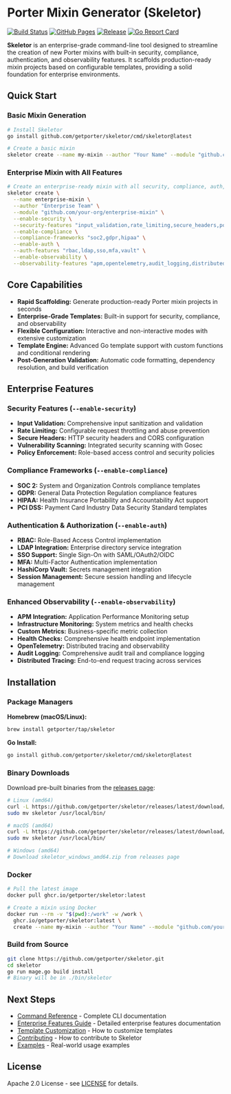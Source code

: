 # Porter Mixin Generator (Skeletor)

[![Build Status](https://github.com/getporter/skeletor/actions/workflows/skeletor.yml/badge.svg)](https://github.com/getporter/skeletor/actions/workflows/skeletor.yml)
[![GitHub Pages](https://github.com/getporter/skeletor/actions/workflows/pages.yml/badge.svg)](https://getporter.github.io/skeletor/)
[![Release](https://img.shields.io/github/v/release/getporter/skeletor)](https://github.com/getporter/skeletor/releases)
[![Go Report Card](https://goreportcard.com/badge/github.com/getporter/skeletor)](https://goreportcard.com/report/github.com/getporter/skeletor)

**Skeletor** is an enterprise-grade command-line tool designed to streamline the creation of new Porter mixins with built-in security, compliance, authentication, and observability features. It scaffolds production-ready mixin projects based on configurable templates, providing a solid foundation for enterprise environments.

## Quick Start

### Basic Mixin Generation

```bash
# Install Skeletor
go install github.com/getporter/skeletor/cmd/skeletor@latest

# Create a basic mixin
skeletor create --name my-mixin --author "Your Name" --module "github.com/your-org/my-mixin"
```

### Enterprise Mixin with All Features

```bash
# Create an enterprise-ready mixin with all security, compliance, auth, and observability features
skeletor create \
  --name enterprise-mixin \
  --author "Enterprise Team" \
  --module "github.com/your-org/enterprise-mixin" \
  --enable-security \
  --security-features "input_validation,rate_limiting,secure_headers,policy_enforcement" \
  --enable-compliance \
  --compliance-frameworks "soc2,gdpr,hipaa" \
  --enable-auth \
  --auth-features "rbac,ldap,sso,mfa,vault" \
  --enable-observability \
  --observability-features "apm,opentelemetry,audit_logging,distributed_tracing"
```

## Core Capabilities

* **Rapid Scaffolding:** Generate production-ready Porter mixin projects in seconds
* **Enterprise-Grade Templates:** Built-in support for security, compliance, and observability
* **Flexible Configuration:** Interactive and non-interactive modes with extensive customization
* **Template Engine:** Advanced Go template support with custom functions and conditional rendering
* **Post-Generation Validation:** Automatic code formatting, dependency resolution, and build verification

## Enterprise Features

### Security Features (`--enable-security`)

* **Input Validation:** Comprehensive input sanitization and validation
* **Rate Limiting:** Configurable request throttling and abuse prevention  
* **Secure Headers:** HTTP security headers and CORS configuration
* **Vulnerability Scanning:** Integrated security scanning with Gosec
* **Policy Enforcement:** Role-based access control and security policies

### Compliance Frameworks (`--enable-compliance`)

* **SOC 2:** System and Organization Controls compliance templates
* **GDPR:** General Data Protection Regulation compliance features
* **HIPAA:** Health Insurance Portability and Accountability Act support
* **PCI DSS:** Payment Card Industry Data Security Standard templates

### Authentication & Authorization (`--enable-auth`)

* **RBAC:** Role-Based Access Control implementation
* **LDAP Integration:** Enterprise directory service integration
* **SSO Support:** Single Sign-On with SAML/OAuth2/OIDC
* **MFA:** Multi-Factor Authentication implementation
* **HashiCorp Vault:** Secrets management integration
* **Session Management:** Secure session handling and lifecycle management

### Enhanced Observability (`--enable-observability`)

* **APM Integration:** Application Performance Monitoring setup
* **Infrastructure Monitoring:** System metrics and health checks
* **Custom Metrics:** Business-specific metric collection
* **Health Checks:** Comprehensive health endpoint implementation
* **OpenTelemetry:** Distributed tracing and observability
* **Audit Logging:** Comprehensive audit trail and compliance logging
* **Distributed Tracing:** End-to-end request tracing across services

## Installation

### Package Managers

**Homebrew (macOS/Linux):**
```bash
brew install getporter/tap/skeletor
```

**Go Install:**
```bash
go install github.com/getporter/skeletor/cmd/skeletor@latest
```

### Binary Downloads

Download pre-built binaries from the [releases page](https://github.com/getporter/skeletor/releases):

```bash
# Linux (amd64)
curl -L https://github.com/getporter/skeletor/releases/latest/download/skeletor_linux_amd64.tar.gz | tar xz
sudo mv skeletor /usr/local/bin/

# macOS (amd64)
curl -L https://github.com/getporter/skeletor/releases/latest/download/skeletor_darwin_amd64.tar.gz | tar xz
sudo mv skeletor /usr/local/bin/

# Windows (amd64)
# Download skeletor_windows_amd64.zip from releases page
```

### Docker

```bash
# Pull the latest image
docker pull ghcr.io/getporter/skeletor:latest

# Create a mixin using Docker
docker run --rm -v "$(pwd):/work" -w /work \
  ghcr.io/getporter/skeletor:latest \
  create --name my-mixin --author "Your Name" --module "github.com/your-org/my-mixin"
```

### Build from Source

```bash
git clone https://github.com/getporter/skeletor.git
cd skeletor
go run mage.go build install
# Binary will be in ./bin/skeletor
```

## Next Steps

* [Command Reference](command-reference.md) - Complete CLI documentation
* [Enterprise Features Guide](enterprise-features.md) - Detailed enterprise features documentation
* [Template Customization](template-customization.md) - How to customize templates
* [Contributing](contributing.md) - How to contribute to Skeletor
* [Examples](examples.md) - Real-world usage examples

## License

Apache 2.0 License - see [LICENSE](https://github.com/getporter/skeletor/blob/main/LICENSE) for details.

